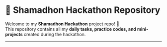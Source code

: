 # 🚀 Shamadhon Hackathon Repository

Welcome to my **Shamadhon Hackathon** project repo! 🎉  
This repository contains all my **daily tasks, practice codes, and mini-projects** created during the hackathon.

---

